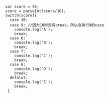     var score = 95;
    score = parseInt(score/10);
    switch(score){
      case 10:
      case 9: //因为10时没有break，所以会执行9的case
        console.log('A');
        break;
      case 8:
        console.log('B');
        break;
      case 7:
        console.log('C');
        break;
      case 6:
        console.log('D');
        break;
      defalut:
        console.log('E');
        break;
     }
